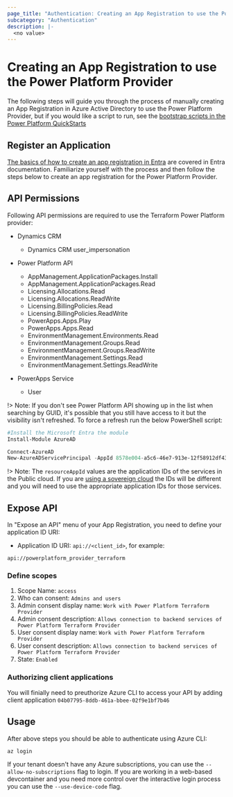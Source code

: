 ```yaml
---
page_title: "Authentication: Creating an App Registration to use the Power Platform Provider"
subcategory: "Authentication"
description: |-
  <no value>
---
```


# Creating an App Registration to use the Power Platform Provider

The following steps will guide you through the process of manually creating an App Registration in Azure Active Directory to use the Power Platform Provider, but if you would like a script to run, see the [bootstrap scripts in the Power Platform QuickStarts](https://github.com/microsoft/power-platform-terraform-quickstarts/blob/main/bootstrap/tenant-configuration/main.tf)

## Register an Application

[The basics of how to create an app registration in Entra](https://learn.microsoft.com/entra/identity-platform/quickstart-register-app#register-an-application) are covered in Entra documentation.  Familiarize yourself with the process and then follow the steps below to create an app registration for the Power Platform Provider.

## API Permissions

Following API permissions are required to use the Terraform Power Platform provider:

- Dynamics CRM
  - Dynamics CRM user_impersonation

- Power Platform API
  - AppManagement.ApplicationPackages.Install
  - AppManagement.ApplicationPackages.Read
  - Licensing.Allocations.Read
  - Licensing.Allocations.ReadWrite
  - Licensing.BillingPolicies.Read
  - Licensing.BillingPolicies.ReadWrite
  - PowerApps.Apps.Play
  - PowerApps.Apps.Read
  - EnvironmentManagement.Environments.Read
  - EnvironmentManagement.Groups.Read
  - EnvironmentManagement.Groups.ReadWrite
  - EnvironmentManagement.Settings.Read
  - EnvironmentManagement.Settings.ReadWrite

- PowerApps Service
  - User

!> Note: If you don't see Power Platform API showing up in the list when searching by GUID, it's possible that you still have access to it but the visibility isn't refreshed. To force a refresh run the below PowerShell script:

```powershell
#Install the Microsoft Entra the module
Install-Module AzureAD

Connect-AzureAD
New-AzureADServicePrincipal -AppId 8578e004-a5c6-46e7-913e-12f58912df43 -DisplayName "Power Platform API"
```

!> Note: The `resourceAppId` values are the application IDs of the services in the Public cloud.  If you are [using a sovereign cloud](./nonpublic_clouds.md) the IDs will be different and you will need to use the appropriate application IDs for those services.

## Expose API

In "Expose an API" menu of your App Registration, you need to define your application ID URI:

- Application ID URI: `api://<client_id>`, for example:

```plaintext
api://powerplatform_provider_terraform
```

### Define scopes

1. Scope Name: `access`
1. Who can consent: `Admins and users`
1. Admin consent display name: `Work with Power Platform Terraform Provider`
1. Admin consent description: `Allows connection to backend services of Power Platform Terraform Provider`
1. User consent display name: `Work with Power Platform Terraform Provider`
1. User consent description: `Allows connection to backend services of Power Platform Terraform Provider`
1. State: `Enabled`

### Authorizing client applications

You will finially need to preuthorize Azure CLI to access your API by adding client application `04b07795-8ddb-461a-bbee-02f9e1bf7b46`

## Usage

After above steps you should be able to authenticate using Azure CLI:

```bash
az login
```

If your tenant doesn't have any Azure subscriptions, you can use the `--allow-no-subscriptions` flag to login. If you are working in a web-based devcontainer and you need more control over the interactive login process you can use the `--use-device-code` flag.
